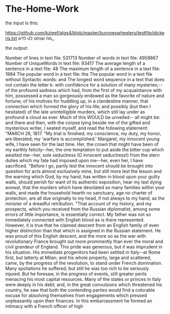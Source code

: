 # The-Home-Work

the input is this:

https://github.com/kzjeef/algs4/blob/master/burrowswheelers/testfile/dickens.txt
מה שנתנו לנו לדוג,,

the output:

Number of lines in text file: 531713
Number of words in text file: 4958867
Number of UniqueWords in text file: 93417
The average length of a sentence in a text file: 48
The maximum length of a sentence in a text file: 1984
The popular word in a text file: the
The popular word in a text file without Syntactic words: and
The longest word sequence in a text that does not contain the letter k: with confidence for a solution of many mysteries;--of the profound sadness which had, from the first of my acquaintance with him, possessed a man so gorgeously endowed as the favorite of nature and fortune; of his motives for huddling up, in a clandestine manner, that connection which formed the glory of his life; and possibly (but then I hesitated) of the late unintelligible murders, which still lay under as profound a cloud as ever. Much of this WOULD be unveiled-- all might be: and there and then, with the corpse lying beside me of the gifted and mysterious writer, I seated myself, and read the following statement: "MARCH 26, 1817. "My trial is finished; my conscience, my duty, my honor, are liberated; my 'warfare is accomplished.' Margaret, my innocent young wife, I have seen for the last time. Her, the crown that might have been of my earthly felicity--her, the one temptation to put aside the bitter cup which awaited me--her, sole seductress (O innocent seductress!) from the stern duties which my fate had imposed upon me--her, even her, I have sacrificed. "Before I go, partly lest the innocent should be brought into question for acts almost exclusively mine, but still more lest the lesson and the warning which God, by my hand, has written in blood upon your guilty walls, should perish for want of its authentic exposition, hear my last dying avowal, that the murders which have desolated so many families within your walls, and made the household hearth no sanctuary, age no charter of protection, are all due originally to my head, if not always to my hand, as the minister of a dreadful retribution. "That account of my history, and my prospects, which you received from the Russian diplomatist, among some errors of little importance, is essentially correct. My father was not so immediately connected with English blood as is there represented. However, it is true that he claimed descent from an English family of even higher distinction than that which is assigned in the Russian statement. He was proud of this English descent, and the more so as the war with revolutionary France brought out more prominently than ever the moral and civil grandeur of England. This pride was generous, but it was imprudent in his situation. His immediate progenitors had been settled in Italy--at Rome first, but latterly at Milan; and his whole property, large and scattered, came, by the progress of the revolution, to stand under French domination. Many spoliations he suffered; but still he was too rich to be seriously injured. But he foresaw, in the progress of events, still greater perils menacing his most capital resources. Many of the states or princes in Italy were deeply in his debt; and, in the great convulsions which threatened his country, he saw that both the contending parties would find a colorable excuse for absolving themselves from engagements which pressed unpleasantly upon their finances. In this embarrassment he formed an intimacy with a French officer of high
